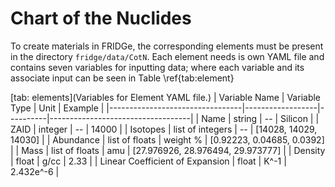 # Chart of the Nuclides

To create materials in FRIDGe, the corresponding elements must be present in the directory `fridge/data/CotN`.
Each element needs is own YAML file and contains seven variables for inputting data; where each variable and its associate input can be seen in Table \ref{tab:element}

[tab: elements](Variables for Element YAML file.)
| Variable Name                   | Variable Type    | Unit     | Example                           |
|---------------------------------|------------------|----------|-----------------------------------|
| Name                            | string           | --       | Silicon                           |
| ZAID                            | integer          | --       | 14000                             |
| Isotopes                        | list of integers | --       | [14028, 14029, 14030]             |
| Abundance                       | list of floats   | weight % | [0.92223, 0.04685, 0.0392]        |
| Mass                            | list of floats   | amu      | [27.976926, 28.976494, 29.973777] |
| Density                         | float            | g/cc     | 2.33                              |
| Linear Coefficient of Expansion | float            | K^-1     | 2.432e^-6                         |